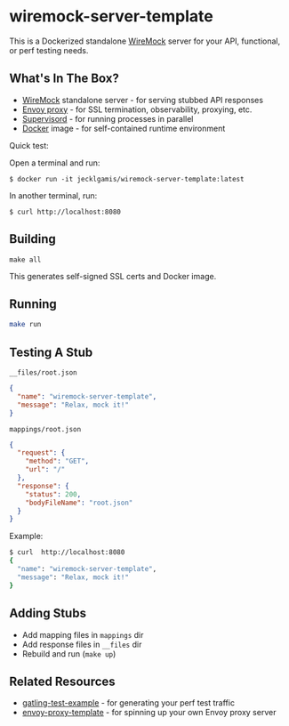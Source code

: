 # wiremock-server-template

This is a Dockerized standalone [WireMock](http://wiremock.org/) server for your API, functional, or perf testing needs.

## What's In The Box?

* [WireMock](http://wiremock.org/) standalone server - for serving stubbed API responses
* [Envoy proxy](https://www.envoyproxy.io/docs/envoy/latest/) - for SSL termination, observability, proxying, etc.
* [Supervisord](http://supervisord.org/) - for running processes in parallel
* [Docker](https://www.docker.com/) image - for self-contained runtime environment

Quick test:

Open a terminal and run:

```
$ docker run -it jecklgamis/wiremock-server-template:latest
```

In another terminal, run:

```
$ curl http://localhost:8080 
```

## Building

```
make all 
```

This generates self-signed SSL certs and Docker image.

## Running

```bash
make run 
```

## Testing A Stub

`__files/root.json`

```json
{
  "name": "wiremock-server-template",
  "message": "Relax, mock it!"
}
```

`mappings/root.json`

```json
{
  "request": {
    "method": "GET",
    "url": "/"
  },
  "response": {
    "status": 200,
    "bodyFileName": "root.json"
  }
}
````

Example:

```bash
$ curl  http://localhost:8080
{
  "name": "wiremock-server-template",
  "message": "Relax, mock it!"
}     
```

## Adding Stubs

- Add mapping files in `mappings` dir
- Add response files in `__files` dir
- Rebuild and run (`make up`)

## Related Resources

* [gatling-test-example](https://github.com/jecklgamis/gatling-test-example) - for generating your perf test traffic
* [envoy-proxy-template](https://github.com/jecklgamis/envoy-proxy-template) - for spinning up your own Envoy proxy
  server